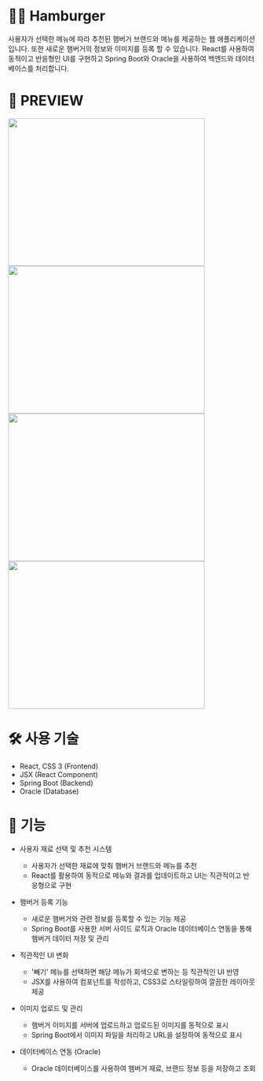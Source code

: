# 👨‍🏫 Hamburger

사용자가 선택한 메뉴에 따라 추천된 햄버거 브랜드와 메뉴를 제공하는 웹 애플리케이션입니다.
또한 새로운 햄버거의 정보와 이미지를 등록 할 수 있습니다.
React를 사용하여 동적이고 반응형인 UI를 구현하고 Spring Boot와 Oracle을 사용하여 백엔드와 데이터베이스를 처리합니다.


# 🔎 PREVIEW
<img src="https://github.com/user-attachments/assets/5282369d-98d7-4777-babb-ee26706d4791" width="400" height="300">
<img src="https://github.com/user-attachments/assets/f668239c-ec7b-44d8-8033-2b9d7c18e921" width="400" height="300">
<img src="https://github.com/user-attachments/assets/9f25707a-dc57-4612-a5c7-061684b68eef" width="400" height="300">
<img src="https://github.com/user-attachments/assets/4fc7a7b4-0cd8-4de9-ad14-2567cc032f20" width="400" height="300">


# 🛠 사용 기술
- React, CSS 3 (Frontend)
- JSX (React Component)
- Spring Boot (Backend)
- Oracle (Database)

# 📌 기능
- 사용자 재료 선택 및 추천 시스템
  - 사용자가 선택한 재료에 맞춰 햄버거 브랜드와 메뉴를 추천
  - React를 활용하여 동적으로 메뉴와 결과를 업데이트하고 UI는 직관적이고 반응형으로 구현

- 햄버거 등록 기능
  - 새로운 햄버거와 관련 정보를 등록할 수 있는 기능 제공
  - Spring Boot를 사용한 서버 사이드 로직과 Oracle 데이터베이스 연동을 통해 햄버거 데이터 저장 및 관리

- 직관적인 UI 변화
  - '빼기' 메뉴를 선택하면 해당 메뉴가 회색으로 변하는 등 직관적인 UI 반영
  - JSX를 사용하여 컴포넌트를 작성하고, CSS3로 스타일링하여 깔끔한 레이아웃 제공

- 이미지 업로드 및 관리
  - 햄버거 이미지를 서버에 업로드하고 업로드된 이미지를 동적으로 표시
  - Spring Boot에서 이미지 파일을 처리하고 URL을 설정하여 동적으로 표시

- 데이터베이스 연동 (Oracle)
  - Oracle 데이터베이스를 사용하여 햄버거 재료, 브랜드 정보 등을 저장하고 조회
